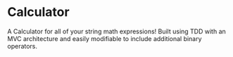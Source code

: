 # Calculator
A Calculator for all of your string math expressions! Built using TDD with an MVC architecture and easily modifiable to include additional binary operators.
